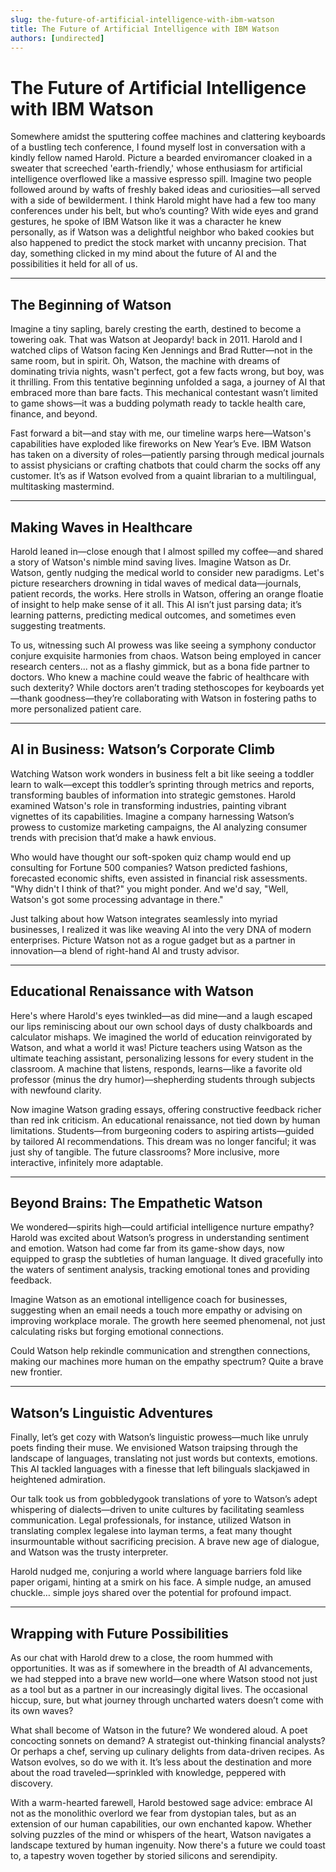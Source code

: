 ```yaml
---
slug: the-future-of-artificial-intelligence-with-ibm-watson
title: The Future of Artificial Intelligence with IBM Watson
authors: [undirected]
---
```



# The Future of Artificial Intelligence with IBM Watson

Somewhere amidst the sputtering coffee machines and clattering keyboards of a bustling tech conference, I found myself lost in conversation with a kindly fellow named Harold. Picture a bearded enviromancer cloaked in a sweater that screeched 'earth-friendly,' whose enthusiasm for artificial intelligence overflowed like a massive espresso spill. Imagine two people followed around by wafts of freshly baked ideas and curiosities—all served with a side of bewilderment. I think Harold might have had a few too many conferences under his belt, but who’s counting? With wide eyes and grand gestures, he spoke of IBM Watson like it was a character he knew personally, as if Watson was a delightful neighbor who baked cookies but also happened to predict the stock market with uncanny precision. That day, something clicked in my mind about the future of AI and the possibilities it held for all of us.

---

## The Beginning of Watson

Imagine a tiny sapling, barely cresting the earth, destined to become a towering oak. That was Watson at Jeopardy! back in 2011. Harold and I watched clips of Watson facing Ken Jennings and Brad Rutter—not in the same room, but in spirit. Oh, Watson, the machine with dreams of dominating trivia nights, wasn't perfect, got a few facts wrong, but boy, was it thrilling. From this tentative beginning unfolded a saga, a journey of AI that embraced more than bare facts. This mechanical contestant wasn’t limited to game shows—it was a budding polymath ready to tackle health care, finance, and beyond.

Fast forward a bit—and stay with me, our timeline warps here—Watson's capabilities have exploded like fireworks on New Year’s Eve. IBM Watson has taken on a diversity of roles—patiently parsing through medical journals to assist physicians or crafting chatbots that could charm the socks off any customer. It’s as if Watson evolved from a quaint librarian to a multilingual, multitasking mastermind. 

---

## Making Waves in Healthcare

Harold leaned in—close enough that I almost spilled my coffee—and shared a story of Watson's nimble mind saving lives. Imagine Watson as Dr. Watson, gently nudging the medical world to consider new paradigms. Let's picture researchers drowning in tidal waves of medical data—journals, patient records, the works. Here strolls in Watson, offering an orange floatie of insight to help make sense of it all. This AI isn’t just parsing data; it’s learning patterns, predicting medical outcomes, and sometimes even suggesting treatments.

To us, witnessing such AI prowess was like seeing a symphony conductor conjure exquisite harmonies from chaos. Watson being employed in cancer research centers... not as a flashy gimmick, but as a bona fide partner to doctors. Who knew a machine could weave the fabric of healthcare with such dexterity? While doctors aren’t trading stethoscopes for keyboards yet—thank goodness—they’re collaborating with Watson in fostering paths to more personalized patient care.

---

## AI in Business: Watson’s Corporate Climb

Watching Watson work wonders in business felt a bit like seeing a toddler learn to walk—except this toddler’s sprinting through metrics and reports, transforming baubles of information into strategic gemstones. Harold examined Watson's role in transforming industries, painting vibrant vignettes of its capabilities. Imagine a company harnessing Watson’s prowess to customize marketing campaigns, the AI analyzing consumer trends with precision that’d make a hawk envious.

Who would have thought our soft-spoken quiz champ would end up consulting for Fortune 500 companies? Watson predicted fashions, forecasted economic shifts, even assisted in financial risk assessments. "Why didn't I think of that?" you might ponder. And we'd say, "Well, Watson's got some processing advantage in there."

Just talking about how Watson integrates seamlessly into myriad businesses, I realized it was like weaving AI into the very DNA of modern enterprises. Picture Watson not as a rogue gadget but as a partner in innovation—a blend of right-hand AI and trusty advisor.

---

## Educational Renaissance with Watson

Here's where Harold's eyes twinkled—as did mine—and a laugh escaped our lips reminiscing about our own school days of dusty chalkboards and calculator mishaps. We imagined the world of education reinvigorated by Watson, and what a world it was! Picture teachers using Watson as the ultimate teaching assistant, personalizing lessons for every student in the classroom. A machine that listens, responds, learns—like a favorite old professor (minus the dry humor)—shepherding students through subjects with newfound clarity.

Now imagine Watson grading essays, offering constructive feedback richer than red ink criticism. An educational renaissance, not tied down by human limitations. Students—from burgeoning coders to aspiring artists—guided by tailored AI recommendations. This dream was no longer fanciful; it was just shy of tangible. The future classrooms? More inclusive, more interactive, infinitely more adaptable.

---

## Beyond Brains: The Empathetic Watson

We wondered—spirits high—could artificial intelligence nurture empathy? Harold was excited about Watson’s progress in understanding sentiment and emotion. Watson had come far from its game-show days, now equipped to grasp the subtleties of human language. It dived gracefully into the waters of sentiment analysis, tracking emotional tones and providing feedback.

Imagine Watson as an emotional intelligence coach for businesses, suggesting when an email needs a touch more empathy or advising on improving workplace morale. The growth here seemed phenomenal, not just calculating risks but forging emotional connections. 

Could Watson help rekindle communication and strengthen connections, making our machines more human on the empathy spectrum? Quite a brave new frontier. 

---

## Watson’s Linguistic Adventures

Finally, let’s get cozy with Watson’s linguistic prowess—much like unruly poets finding their muse. We envisioned Watson traipsing through the landscape of languages, translating not just words but contexts, emotions. This AI tackled languages with a finesse that left bilinguals slackjawed in heightened admiration. 

Our talk took us from gobbledygook translations of yore to Watson’s adept whispering of dialects—driven to unite cultures by facilitating seamless communication. Legal professionals, for instance, utilized Watson in translating complex legalese into layman terms, a feat many thought insurmountable without sacrificing precision. A brave new age of dialogue, and Watson was the trusty interpreter.

Harold nudged me, conjuring a world where language barriers fold like paper origami, hinting at a smirk on his face. A simple nudge, an amused chuckle… simple joys shared over the potential for profound impact.

---

## Wrapping with Future Possibilities

As our chat with Harold drew to a close, the room hummed with opportunities. It was as if somewhere in the breadth of AI advancements, we had stepped into a brave new world—one where Watson stood not just as a tool but as a partner in our increasingly digital lives. The occasional hiccup, sure, but what journey through uncharted waters doesn’t come with its own waves?

What shall become of Watson in the future? We wondered aloud. A poet concocting sonnets on demand? A strategist out-thinking financial analysts? Or perhaps a chef, serving up culinary delights from data-driven recipes. As Watson evolves, so do we with it. It’s less about the destination and more about the road traveled—sprinkled with knowledge, peppered with discovery.

With a warm-hearted farewell, Harold bestowed sage advice: embrace AI not as the monolithic overlord we fear from dystopian tales, but as an extension of our human capabilities, our own enchanted kapow. Whether solving puzzles of the mind or whispers of the heart, Watson navigates a landscape textured by human ingenuity. Now there's a future we could toast to, a tapestry woven together by storied silicons and serendipity.
